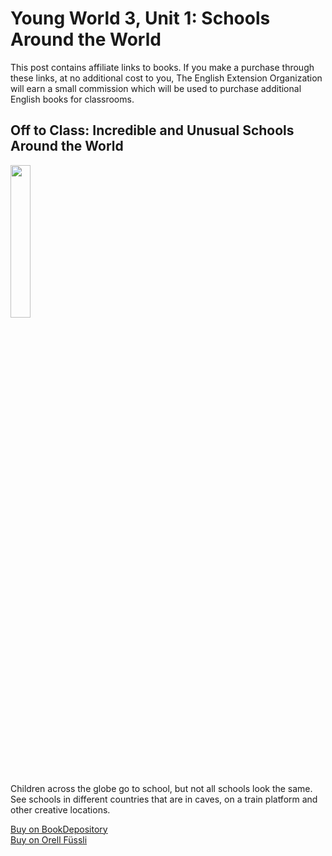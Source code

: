 # Young World 3, Unit 1: Schools Around the World

This post contains affiliate links to books. If you make a purchase through these links, at no additional cost to you, The English Extension Organization will earn a small commission which will be used to purchase additional English books for classrooms.

## Off to Class: Incredible and Unusual Schools Around the World

<img src="https://imgur.com/3sxCIqX" width="25%" />

Children across the globe go to school, but not all schools look the same.  See schools in different countries that are in caves, on a train platform and other creative locations. 

<a href="https://www.bookdepository.com/Yearling-Marjorie-Kinnan-Rawlings/9780689846236?ref=grid-view&qid=1654272403026&sr=1-2" rel="nofollow"> Buy on BookDepository</a>  
<a href="https://www.orellfuessli.ch/shop/home/artikeldetails/A1001523331" rel="nofollow">Buy on Orell Füssli</a>




<!--stackedit_data:
eyJoaXN0b3J5IjpbLTYzNTcwMzU2MiwxMTQyNTUwNTQzLDE0MD
UxNzk1Ml19
-->